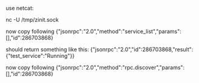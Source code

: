 use netcat:

nc -U /tmp/zinit.sock

now copy following
{"jsonrpc":"2.0","method":"service_list","params":[],"id":286703868}

should return something like this:
{"jsonrpc":"2.0","id":286703868,"result":{"test_service":"Running"}}



now copy following
{"jsonrpc":"2.0","method":"rpc.discover","params":[],"id":286703868}



